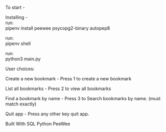 To start - 

Installing -  
run:  
pipenv install peewee psycopg2-binary autopep8

run:  
pipenv shell

run:   
python3 main.py

User choices:

Create a new bookmark - Press 1 to create a new bookmark

List all bookmarks - Press 2 to view all bookmarks

Find a bookmark by name - Press 3 to Search bookmarks by name. (must match exactly)

Quit app - Press any other key quit app.

Built With
SQL
Python
PeeWee
